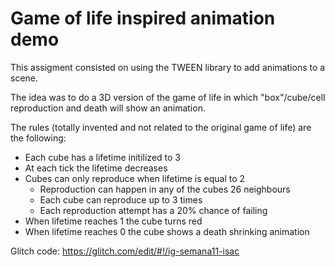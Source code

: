 # Game of life inspired animation demo
This assigment consisted on using the TWEEN library to add animations to a scene.

The idea was to do a 3D version of the game of life in which "box"/cube/cell reproduction and death will show an animation.

The rules (totally invented and not related to the original game of life) are the following:
- Each cube has a lifetime initilized to 3
- At each tick the lifetime decreases
- Cubes can only reproduce when lifetime is equal to 2
	- Reproduction can happen in any of the cubes 26 neighbours
	- Each cube can reproduce up to 3 times
	- Each reproduction attempt has a 20% chance of failing
- When lifetime reaches 1 the cube turns red
- When lifetime reaches 0 the cube shows a death shrinking animation

Glitch code: https://glitch.com/edit/#!/ig-semana11-isac